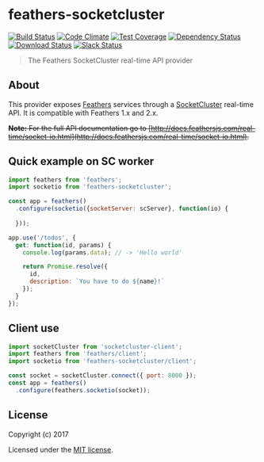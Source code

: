 # feathers-socketcluster

[![Build Status](https://travis-ci.org/feathersjs/feathers-socketio.png?branch=master)](https://travis-ci.org/feathersjs/feathers-socketio)
[![Code Climate](https://codeclimate.com/github/feathersjs/feathers-socketio/badges/gpa.svg)](https://codeclimate.com/github/feathersjs/feathers-socketio)
[![Test Coverage](https://codeclimate.com/github/feathersjs/feathers-socketio/badges/coverage.svg)](https://codeclimate.com/github/feathersjs/feathers-socketio/coverage)
[![Dependency Status](https://img.shields.io/david/feathersjs/feathers-socketio.svg?style=flat-square)](https://david-dm.org/feathersjs/feathers-socketio)
[![Download Status](https://img.shields.io/npm/dm/feathers-socketio.svg?style=flat-square)](https://www.npmjs.com/package/feathers-socketio)
[![Slack Status](http://slack.feathersjs.com/badge.svg)](http://slack.feathersjs.com)

> The Feathers SocketCluster real-time API provider

## About

This provider exposes [Feathers](http://feathersjs.com) services through a [SocketCluster](http://socketcluster.io/) real-time API. It is compatible with Feathers 1.x and 2.x.

~~__Note:__ For the full API documentation go to [http://docs.feathersjs.com/real-time/socket-io.html](http://docs.feathersjs.com/real-time/socket-io.html).~~

## Quick example on SC worker

```js
import feathers from 'feathers';
import socketio from 'feathers-socketcluster';

const app = feathers()
  .configure(socketio({socketServer: scServer}, function(io) {
    
  }));

app.use('/todos', {
  get: function(id, params) {
    console.log(params.data); // -> 'Hello world'

    return Promise.resolve({
      id,
      description: `You have to do ${name}!`
    });
  }
});
```

## Client use

```js
import socketCluster from 'socketcluster-client';
import feathers from 'feathers/client';
import socketio from 'feathers-socketcluster/client';

const socket = socketCluster.connect({ port: 8000 });
const app = feathers()
  .configure(feathers.socketio(socket));
```

## License

Copyright (c) 2017

Licensed under the [MIT license](LICENSE).
